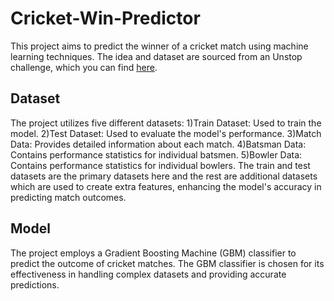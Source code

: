 # Cricket-Win-Predictor
This project aims to predict the winner of a cricket match using machine learning techniques. The idea and dataset are sourced from an Unstop challenge, which you can find [here](https://unstop.com/competitions/decision-science-track-the-american-express-campus-challenge-2024-980647).
## Dataset
The project utilizes five different datasets:
1)Train Dataset: Used to train the model.
2)Test Dataset: Used to evaluate the model's performance.
3)Match Data: Provides detailed information about each match.
4)Batsman Data: Contains performance statistics for individual batsmen.
5)Bowler Data: Contains performance statistics for individual bowlers.
The train and test datasets are the primary datasets here and the rest are additional datasets which are used to create extra features, enhancing the model's accuracy in predicting match outcomes.
## Model
The project employs a Gradient Boosting Machine (GBM) classifier to predict the outcome of cricket matches. The GBM classifier is chosen for its effectiveness in handling complex datasets and providing accurate predictions.
